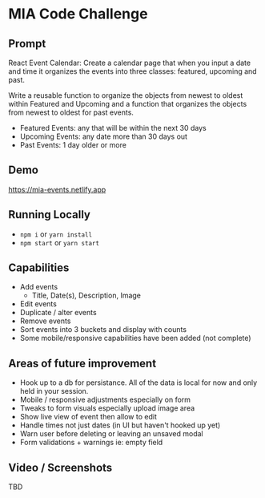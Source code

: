# MIA Code Challenge

## Prompt

React Event Calendar:
Create a calendar page that when you input a date and time it organizes the events into three classes: featured, upcoming and past.

Write a reusable function to organize the objects from newest to oldest within Featured and Upcoming and a function that organizes the objects from newest to oldest for past events.

- Featured Events: any that will be within the next 30 days
- Upcoming Events: any date more than 30 days out
- Past Events: 1 day older or more

## Demo

https://mia-events.netlify.app

## Running Locally

- `npm i` or `yarn install`
- `npm start` or `yarn start`

## Capabilities

- Add events
  - Title, Date(s), Description, Image
- Edit events
- Duplicate / alter events
- Remove events
- Sort events into 3 buckets and display with counts
- Some mobile/responsive capabilities have been added (not complete)

## Areas of future improvement

- Hook up to a db for persistance. All of the data is local for now and only held in your session.
- Mobile / responsive adjustments especially on form
- Tweaks to form visuals especially upload image area
- Show live view of event then allow to edit
- Handle times not just dates (in UI but haven't hooked up yet)
- Warn user before deleting or leaving an unsaved modal
- Form validations + warnings ie: empty field


## Video / Screenshots

TBD